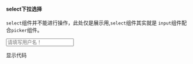 #### select下拉选择
`select`组件并不能进行操作，此处仅是展示用,`select`组件其实就是 `input`组件配合`picker`组件。
<div class="code-pre">
  <div class="hc-form-input">
    <input type="text" class="hc-form-core" ctef="hc_input" bt="text" ht="input" md="name" placeholder="请填写用户名！">
    <span class="hc-form-frame">
      <span class="hc-iconfont hc-icon-moreunfold"></span>
    </span>
  </div>
</div>
<p class="source">显示代码</p>